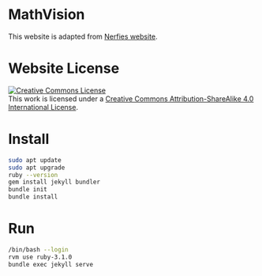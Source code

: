 # MathVision

This website is adapted from [Nerfies website](https://nerfies.github.io).

# Website License
<a rel="license" href="http://creativecommons.org/licenses/by-sa/4.0/"><img alt="Creative Commons License" style="border-width:0" src="https://i.creativecommons.org/l/by-sa/4.0/88x31.png" /></a><br />This work is licensed under a <a rel="license" href="http://creativecommons.org/licenses/by-sa/4.0/">Creative Commons Attribution-ShareAlike 4.0 International License</a>.


# Install
```bash
sudo apt update
sudo apt upgrade
ruby --version
gem install jekyll bundler
bundle init
bundle install
```

# Run
```bash
/bin/bash --login
rvm use ruby-3.1.0
bundle exec jekyll serve
```